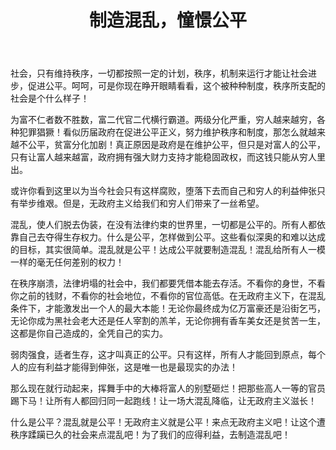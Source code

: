 ﻿---
title: "制造混乱，憧憬公平"
categories:
  - 社会
tags:
  - 混乱
  - 公平
  - 秩序
  - 原点
---
社会，只有维持秩序，一切都按照一定的计划，秩序，机制来运行才能让社会进步，促进公平。呵呵，可是你现在睁开眼睛看看，这个被种种制度，秩序所支配的社会是个什么样子！

为富不仁者数不胜数，富二代官二代横行霸道。两级分化严重，穷人越来越穷，各种犯罪猖獗！看似历届政府在促进公平正义，努力维护秩序和制度，那怎么就越来越不公平，贫富分化加剧！真正原因是政府是在维护公平，但只是对富人的公平，只有让富人越来越富，政府拥有强大财力支持才能稳固政权，而这钱只能从穷人里出。

或许你看到这里以为当今社会只有这样腐败，堕落下去而自己和穷人的利益伸张只有举步维艰。但是，无政府主义给我们和穷人们带来了一丝希望。

混乱，使人们脱去伪装，在没有法律约束的世界里，一切都是公平的。所有人都依靠自己去夺得生存权力。什么是公平，怎样做到公平。这些看似深奥的和难以达成的目标，其实很简单。混乱就是公平！达成公平就要制造混乱！混乱给所有人一模一样的毫无任何差别的权力！

在秩序崩溃，法律坍塌的社会中，我们都要凭借本能去存活。不看你的身世，不看你之前的钱财，不看你的社会地位，不看你的官位高低。在无政府主义下，在混乱条件下，才能激发出一个人的最大本能！无论你最终成为亿万富豪还是沿街乞丐，无论你成为黑社会老大还是任人宰割的羔羊，无论你拥有香车美女还是贫苦一生，这都是你自己造成的，全凭自己的实力。

弱肉强食，适者生存，这才叫真正的公平。只有这样，所有人才能回到原点，每个人的应有利益才能得到伸张，这是唯一也是最现实的办法！

那么现在就行动起来，挥舞手中的大棒将富人的别墅砸烂！把那些高人一等的官员踢下马！让所有人都回归同一起跑线！让一场大混乱降临，让无政府主义滋长！

什么是公平？混乱就是公平！无政府主义就是公平！来点无政府主义吧！让这个遭秩序蹂躏已久的社会来点混乱吧！为了我们的应得利益，去制造混乱吧！
